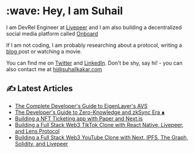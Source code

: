 
<h1 align="left" id="suhailkakar-title">:wave: Hey, I am Suhail</h1>
  <p>
      I am DevRel Engineer at <a href="https://livepeer.org">Livepeer</a> and I
      am also building a decentralized social media platform called
      <a href="https://twitter.com/Onboard_HQ">Onboard</a>
    </p>
    <p>
      If I am not coding, I am probably researching about a protocol, writing a
      <a href="https://blog.suhailkakar.com"> blog </a> post or watching a
      movie.
    </p>
    <p>
      You can find me on
      <a href="https://twitter.com/suhailkakar">Twitter</a> and
      <a href="https://www.linkedin.com/in/suhailkakar/">LinkedIn</a>. Don't be
      shy, say hi! - you can also contact me at
      <a href="mailto:hi@suhailkakar.com"> hi@suhailkakar.com </a>
    </p>

## ✍️ Latest Articles 
<!-- BLOG-POST-LIST:START -->
- [The Complete Developer&#39;s Guide to EigenLayer&#39;s AVS](https://blog.suhailkakar.com/the-complete-developers-guide-to-avs)
- [The Developer&#39;s Guide to Zero-Knowledge and zkSync Era ∎](https://blog.suhailkakar.com/the-developers-guide-to-zero-knowledge-and-zksync-era)
- [Building a NFT Ticketing app with Paper and Next.js](https://blog.suhailkakar.com/building-a-nft-ticketing-app-with-paper-and-nextjs)
- [Building a Full Stack Web3 TikTok Clone with React Native, Livepeer, and Lens Protocol](https://blog.suhailkakar.com/building-a-full-stack-web3-tiktok-clone-with-react-native-livepeer-and-lens-protocol)
- [Building a Full Stack Web3 YouTube Clone with Next, IPFS, The Graph,  Solidity, and Livepeer](https://blog.suhailkakar.com/building-a-full-stack-web3-youtube-clone-with-next-ipfs-the-graph-solidity-and-livepeer)
<!-- BLOG-POST-LIST:END -->




